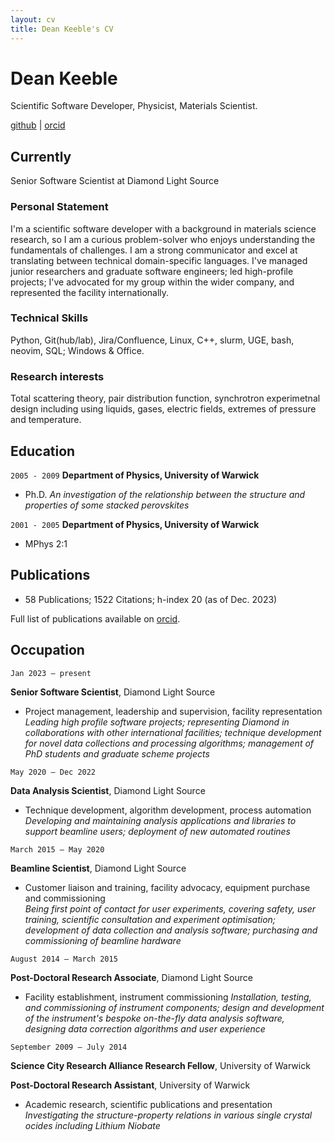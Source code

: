 ```yaml
---
layout: cv
title: Dean Keeble's CV
---
```



# Dean Keeble
Scientific Software Developer, Physicist, Materials Scientist. 

<div id="webaddress">
<a href="https://github.com/keeble">github</a> |
<a href="https://orcid.org/0000-0003-4225-3770">orcid</a>
</div>

## Currently

Senior Software Scientist at Diamond Light Source

### Personal Statement

I'm a scientific software developer with a background in materials science research, so I am a curious problem-solver who enjoys understanding the fundamentals of challenges. I am a strong communicator and excel at translating between technical domain-specific languages. I've managed junior researchers and graduate software engineers; led high-profile projects; I've advocated for my group within the wider company, and represented the facility internationally.  

### Technical Skills

Python, Git(hub/lab), Jira/Confluence, Linux, C++, slurm, UGE, bash, neovim, SQL; Windows & Office. 

### Research interests

Total scattering theory, pair distribution function, synchrotron experimetnal design including using liquids, gases, electric fields, extremes of pressure and temperature. 

## Education

`2005 - 2009`
__Department of Physics, University of Warwick__
- Ph.D. _An investigation of the relationship between the structure and properties of some stacked perovskites_

`2001 - 2005`
__Department of Physics, University of Warwick__
- MPhys 2:1


## Publications

- 58 Publications;  1522 Citations;  h-index 20 (as of Dec. 2023)

Full list of publications available on [orcid](https://orcid.org/0000-0003-4225-3770).


## Occupation
`Jan 2023 – present`

__Senior Software Scientist__, Diamond Light Source	

- Project management, leadership and supervision, facility representation
_Leading high profile software projects; representing Diamond in collaborations with other international facilities; technique development for novel data collections and processing algorithms; management of PhD students and graduate scheme projects_


`May 2020 – Dec 2022`

__Data Analysis Scientist__, Diamond Light Source	

- Technique development, algorithm development, process automation
_Developing and maintaining analysis applications and libraries to support beamline users; deployment of new automated routines_

`March 2015 – May 2020`

__Beamline Scientist__, Diamond Light Source	

- Customer liaison and training, facility advocacy, equipment purchase and commissioning  
_Being first point of contact for user experiments, covering safety, user training, scientific consultation and experiment optimisation; development of data collection and analysis software; purchasing and commissioning of beamline hardware_

`August 2014 – March 2015`

__Post-Doctoral Research Associate__, Diamond Light Source

- Facility establishment, instrument commissioning
_Installation, testing, and commissioning of instrument components; design and development of the instrument's bespoke on-the-fly data analysis software, designing data correction algorithms and user experience_

`September 2009 – July 2014`

__Science City Research Alliance Research Fellow__, University of Warwick	


__Post-Doctoral Research Assistant__, University of Warwick	


- Academic research, scientific publications and presentation
_Investigating the structure-property relations in various single crystal ocides including Lithium Niobate_

<!-- ### Footer

Last updated: December 2023 -->
